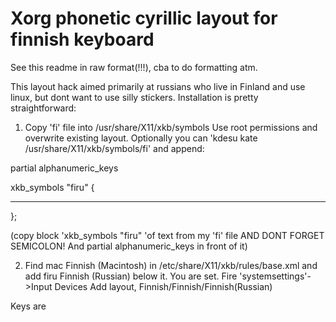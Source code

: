 # Xorg phonetic cyrillic layout for finnish keyboard

See this readme in raw format(!!!), cba to do formatting atm.

This layout hack aimed primarily at russians who live in Finland and use linux, but dont want to use silly stickers.
Installation is pretty straightforward:

1. Copy 'fi' file into /usr/share/X11/xkb/symbols
Use root permissions and overwrite existing layout.
Optionally you can 'kdesu kate /usr/share/X11/xkb/symbols/fi' and append:

  partial alphanumeric_keys
  
  xkb_symbols "firu" {
  
  ---      

  };

(copy block 'xkb_symbols "firu" 'of text from my 'fi' file AND DONT FORGET SEMICOLON! And partial alphanumeric_keys in front of it)

2. Find
	<variant>
          <configItem>
            <name>mac</name>
            <description>Finnish (Macintosh)</description>
          </configItem>
        </variant>
in /etc/share/X11/xkb/rules/base.xml and add 
	<variant>
          <configItem>
            <name>firu</name>
            <description>Finnish (Russian)</description>
          </configItem>
        </variant>
below it.
You are set. Fire 'systemsettings'->Input Devices
Add layout, Finnish/Finnish/Finnish(Russian)

Keys are 
